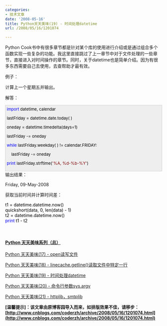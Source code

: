 ```yaml
---
categories:
- 技术文章
date: '2008-05-16'
title: Python天天美味(19) - 时间处理datetime
url: /2008/05/16/1201074

---
```



Python Cook书中有很多章节都是针对某个库的使用进行介绍或是通过组合多个函数实现一些复杂的功能。我这里直接跳过了上一章节中对于文件处理的一些章节，直接进入对时间操作的章节。同时，关于datetime也是简单介绍。因为有很多东西需要自己去使用，去查帮助才最有效。

例子：

计算上一个星期五并输出。

解答：

<div style="border: 1px solid #cccccc; padding: 4px 5px 4px 4px; background-color: #eeeeee; font-size: 13px; width: 98%;"><span style="color: #0000ff;">import</span><span style="color: #000000;">&nbsp;datetime,&nbsp;calendar



lastFriday&nbsp;</span><span style="color: #000000;">=</span><span style="color: #000000;">&nbsp;datetime.date.today(&nbsp;)

oneday&nbsp;</span><span style="color: #000000;">=</span><span style="color: #000000;">&nbsp;datetime.timedelta(days</span><span style="color: #000000;">=</span><span style="color: #000000;">1</span><span style="color: #000000;">)

lastFriday&nbsp;</span><span style="color: #000000;">-=</span><span style="color: #000000;">&nbsp;oneday

</span><span style="color: #0000ff;">while</span><span style="color: #000000;">&nbsp;lastFriday.weekday(&nbsp;)&nbsp;</span><span style="color: #000000;">!=</span><span style="color: #000000;">&nbsp;calendar.FRIDAY:

&nbsp;&nbsp;&nbsp;&nbsp;lastFriday&nbsp;</span><span style="color: #000000;">-=</span><span style="color: #000000;">&nbsp;oneday

</span><span style="color: #0000ff;">print</span><span style="color: #000000;">&nbsp;lastFriday.strftime(</span><span style="color: #800000;">'</span><span style="color: #800000;">%A,&nbsp;%d-%b-%Y</span><span style="color: #800000;">'</span><span style="color: #000000;">)</span></div>
输出结果：

Friday, 09-May-2008

获取当前时间并计算时间差：

<div class="cnblogs_code"><span style="color: #000000;">t1&nbsp;</span><span style="color: #000000;">=</span><span style="color: #000000;">&nbsp;datetime.datetime.now()
<br />
quickshort(data,&nbsp;0,&nbsp;len(data)&nbsp;</span><span style="color: #000000;">-</span><span style="color: #000000;">&nbsp;</span><span style="color: #000000;">1</span><span style="color: #000000;">)
<br />
t2&nbsp;</span><span style="color: #000000;">=</span><span style="color: #000000;">&nbsp;datetime.datetime.now()
<br />
</span><span style="color: #0000ff;">print</span><span style="color: #000000;">&nbsp;t1&nbsp;</span><span style="color: #000000;">-</span><span style="color: #000000;">&nbsp;t2</span></div>

&nbsp;

#### [Python  天天美味系列（总）](http://www.cnblogs.com/coderzh/archive/2008/07/08/pythoncookbook.html)

[Python    天天美味(17) - open读写文件](http://www.cnblogs.com/coderzh/archive/2008/05/10/1191410.html) &nbsp;
  
[Python    天天美味(18) - linecache.getline()读取文件中特定一行](http://www.cnblogs.com/coderzh/archive/2008/05/10/1191641.html) &nbsp;
  
[Python    天天美味(19) - 时间处理datetime](http://www.cnblogs.com/coderzh/archive/2008/05/16/1201074.html) &nbsp;
  
[Python    天天美味(20) - 命令行参数sys.argv](http://www.cnblogs.com/coderzh/archive/2008/05/16/1201079.html)&nbsp; &nbsp;
  
[Python    天天美味(21) - httplib，smtplib](http://www.cnblogs.com/coderzh/archive/2008/05/17/1201449.html) &nbsp;


**[温馨提示]：该文章由原博客园导入而来，如排版效果不佳，请移步：[http://www.cnblogs.com/coderzh/archive/2008/05/16/1201074.html](http://www.cnblogs.com/coderzh/archive/2008/05/16/1201074.html)**